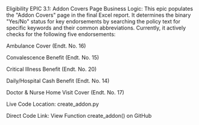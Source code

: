 Eligibility EPIC 3.1: Addon Covers Page
Business Logic: This epic populates the "Addon Covers" page in the final Excel report. It determines the binary "Yes/No" status for key endorsements by searching the policy text for specific keywords and their common abbreviations. Currently, it actively checks for the following five endorsements:

Ambulance Cover (Endt. No. 16)

Convalescence Benefit (Endt. No. 15)

Critical Illness Benefit (Endt. No. 20)

Daily/Hospital Cash Benefit (Endt. No. 14)

Doctor & Nurse Home Visit Cover (Endt. No. 17)

Live Code Location: create_addon.py

Direct Code Link: View Function create_addon() on GitHub
